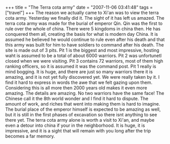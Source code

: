 +++
title = "The Terra cota army"
date = "2007-11-06 03:41:48"
tags = ["travel"]
+++
The reason we actually came to Xi'an was to view the terra cota army.
Yesterday we finally did it. The sight of it has left us amazed. The terra
cota army was made for the burial of emperor Qin. Qin was the first to rule
over the whole of china. There were 5 kingdoms in china then. He has conquered
them all, creating the basis for what is modern day China. It is assumed he
believed he would continue to rule even after his death and that this army was
built for him to have soldiers to command after his death. The site is made
out of 3 pits. Pit 1 is the biggest and most impressive, hosting waht is
assumed to be a total of about 6000 warriors. Pit 2 was unfortunetl closed
when we were visiting. Pit 3 contains 72 warriors, most of them high ranking
officers, so it is assumed it was the command post. Pit 1 really is mind
bogging. It is huge, and there are just so many warriors there it is amazing,
and it is not yet fully discovered yet. We were really taken by it. I find it
hard to express in words the awe that we felt gazing upon them. Considering
this is all more then 2000 years old makes it even more amazing. The details
are amazing. No two warriors have the same face! The Chinese call it the 8th
world wonder and I find it hard to dispute. The amount of work, and riches
that went into making them is hard to imagine. The burial place of the emperor
himself is expected to be amazing as well, but it is still in the first phases
of excavation so there isnt anything to see there yet. The terra cota army
alone is worth a visit to Xi'an, and maybe even a detour into china if your in
the neighborhood. It is huge, it is impressive, and it is a sight that will
remain with you long after the trip becomes a far memory.

